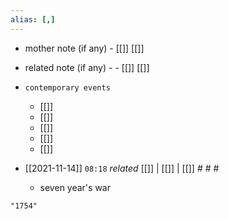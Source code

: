 ```yaml
---
alias: [,]
---
```

- mother note (if any)
		- [[]] [[]]
- related note (if any) -
		- [[]] [[]]
- `contemporary events`
	- [[]]
	- [[]]
	- [[]]
	- [[]]
	- [[]]

- [[2021-11-14]]  `08:18` _related_ [[]] | [[]] | [[]] # # #
	- seven year's war

```query
"1754"
```